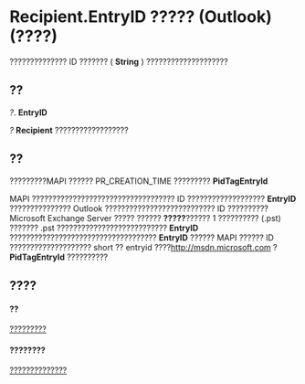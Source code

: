 
# Recipient.EntryID ????? (Outlook)(????)

?????????????? ID ??????? ( **String** ) ????????????????????


## ??

 _?_. **EntryID**

 _?_ **Recipient** ??????????????????


## ??

?????????MAPI ?????? PR_CREATION_TIME ????????? **PidTagEntryId**

MAPI ??????????????????????????????????? ID ???????????????????  **EntryID** ??????????????? Outlook ??????????????????????????? ID ??????????Microsoft Exchange Server ????? ?????? **?????**?????? 1 ?????????? (.pst) ??????? .pst ???????????????????????????  **EntryID** ???????????????????????????????????? **EntryID** ?????? MAPI ?????? ID ???????????????????? short ?? entryid ????http://msdn.microsoft.com ? **PidTagEntryId** ??????????


## ????


#### ??


[?????????](8cee4d79-ec55-52a4-710b-6456944ca86d.md)
#### ????????


[??????????????](http://msdn.microsoft.com/library/70e34018-95de-7fcf-1331-9be61a8675a2%28Office.15%29.aspx)
